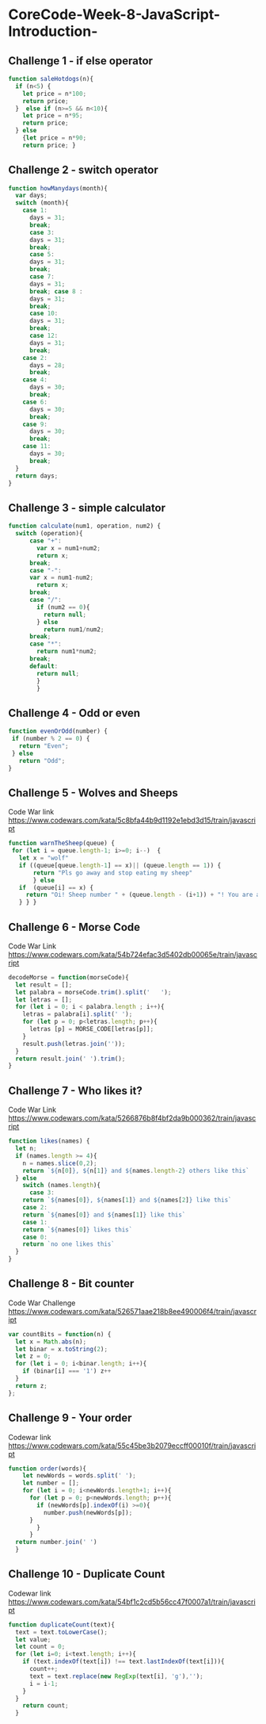 # CoreCode-Week-8-JavaScript-Introduction-

## Challenge 1 - if else operator

``` javascript
function saleHotdogs(n){
  if (n<5) {
    let price = n*100;
    return price; 
  }  else if (n>=5 && n<10){
    let price = n*95;
    return price; 
  } else
    {let price = n*90;
    return price; }
 ```

## Challenge 2 - switch operator

``` javascript
function howManydays(month){
  var days;
  switch (month){
    case 1:
      days = 31;
      break; 
      case 3:
      days = 31;
      break; 
      case 5:
      days = 31;
      break; 
      case 7:
      days = 31;
      break; case 8 :
      days = 31;
      break; 
      case 10:
      days = 31;
      break; 
      case 12:
      days = 31;
      break; 
    case 2: 
      days = 28;
      break; 
    case 4: 
      days = 30;
      break;
    case 6: 
      days = 30;
      break;
    case 9: 
      days = 30;
      break; 
    case 11: 
      days = 30;
      break;
  }
  return days;
}
```

## Challenge 3 - simple calculator

``` javascript
function calculate(num1, operation, num2) {
  switch (operation){
      case "+":
        var x = num1+num2;
        return x;
      break;
      case "-":
      var x = num1-num2;
        return x;
      break;
      case "/":
        if (num2 == 0){
          return null; 
        } else 
          return num1/num2;
      break;
      case "*":
        return num1*num2;
      break;
      default: 
        return null; 
        }
        }
 ``` 

## Challenge 4 - Odd or even

 ``` javascript
function evenOrOdd(number) {
  if (number % 2 == 0) {
    return "Even";
  } else 
    return "Odd";
}
 ```

## Challenge 5 - Wolves and Sheeps
Code War link
<https://www.codewars.com/kata/5c8bfa44b9d1192e1ebd3d15/train/javascript>

 ``` javascript
function warnTheSheep(queue) {
  for (let i = queue.length-1; i>=0; i--)  {
    let x = "wolf"
    if ((queue[queue.length-1] == x)|| (queue.length == 1)) {
        return "Pls go away and stop eating my sheep"
        } else
    if  (queue[i] == x) {
      return "Oi! Sheep number " + (queue.length - (i+1)) + "! You are about to be eaten by a wolf!" 
    } } }
```

## Challenge 6 - Morse Code
Code War Link 
<https://www.codewars.com/kata/54b724efac3d5402db00065e/train/javascript>

```javascript
decodeMorse = function(morseCode){
  let result = [];
  let palabra = morseCode.trim().split('   ');
  let letras = [];
  for (let i = 0; i < palabra.length ; i++){
    letras = palabra[i].split(' ');
    for (let p = 0; p<letras.length; p++){
      letras [p] = MORSE_CODE[letras[p]];
    }
    result.push(letras.join(''));
  }
  return result.join(' ').trim();
}
```

## Challenge 7 - Who likes it?
Code War Link
<https://www.codewars.com/kata/5266876b8f4bf2da9b000362/train/javascript>

``` javascript
function likes(names) {
  let n;
  if (names.length >= 4){
    n = names.slice(0,2);
    return `${n[0]}, ${n[1]} and ${names.length-2} others like this`
  } else 
    switch (names.length){
      case 3: 
    return `${names[0]}, ${names[1]} and ${names[2]} like this`
    case 2: 
    return `${names[0]} and ${names[1]} like this`
    case 1: 
    return `${names[0]} likes this`
    case 0: 
    return `no one likes this`
  }
}
```

## Challenge 8 - Bit counter
Code War Challenge 
<https://www.codewars.com/kata/526571aae218b8ee490006f4/train/javascript>
```javascript
var countBits = function(n) {
  let x = Math.abs(n);
  let binar = x.toString(2);
  let z = 0; 
  for (let i = 0; i<binar.length; i++){
    if (binar[i] === '1') z++
  }
  return z;
};
```


## Challenge 9 - Your order 
Codewar link
<https://www.codewars.com/kata/55c45be3b2079eccff00010f/train/javascript>

``` javascript
function order(words){
    let newWords = words.split(' ');
    let number = [];
    for (let i = 0; i<newWords.length+1; i++){
      for (let p = 0; p<newWords.length; p++){
        if (newWords[p].indexOf(i) >=0){
          number.push(newWords[p]); 
      }
        }
      }
  return number.join(' ')
  }
  ```
  
  ## Challenge 10 - Duplicate Count 
  Codewar link
  <https://www.codewars.com/kata/54bf1c2cd5b56cc47f0007a1/train/javascript>
  
```javascript
function duplicateCount(text){
  text = text.toLowerCase();
  let value;
  let count = 0;
  for (let i=0; i<text.length; i++){
    if (text.indexOf(text[i]) !== text.lastIndexOf(text[i])){
      count++;
      text = text.replace(new RegExp(text[i], 'g'),'');
      i = i-1;
    }
  }
    return count;
  } 
  ```
  
